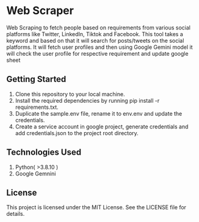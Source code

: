 # Web Scraper
Web Scraping to fetch people based on requirements from various social platforms like Twitter, LinkedIn, Tiktok and Facebook.
This tool takes a keyword and based on that it will search for posts/tweets on the social platforms. It will fetch user profiles and then using Google Gemini model it will check the user profile for respective requirement and update google sheet

## Getting Started
1. Clone this repository to your local machine.
2. Install the required dependencies by running pip install -r requirements.txt.
3. Duplicate the sample.env file, rename it to env.env and update the credentials.
4. Create a service account in google project, generate credentials and add credentials.json to the project root directory.

## Technologies Used
1. Python( >3.8.10 )
2. Google Gemnini

## License
This project is licensed under the MIT License. See the LICENSE file for details.
